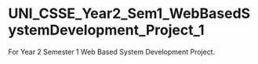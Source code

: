# UNI_CSSE_Year2_Sem1_WebBasedSystemDevelopment_Project_1
For Year 2 Semester 1 Web Based System Development Project.
